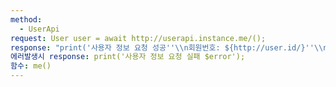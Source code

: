 ```yaml
---
method:
  - UserApi
request: User user = await http://userapi.instance.me/();
response: "print('사용자 정보 요청 성공''\\n회원번호: ${http://user.id/}''\\n닉네임: ${user.kakaoAccount?.profile?.nickname}''\\n이메일: ${user.kakaoAccount?.email}');"
에러발생시 response: print('사용자 정보 요청 실패 $error');
함수: me()
---
```

